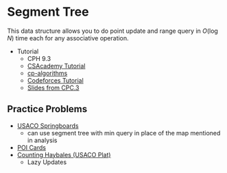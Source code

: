 # Segment Tree

This data structure allows you to do point update and range query in $O(\log N)$ time each for any associative operation.

* Tutorial
  * CPH 9.3
  * [CSAcademy Tutorial](https://csacademy.com/lesson/segment_trees/)
  * [cp-algorithms](https://cp-algorithms.com/data_structures/segment_tree.html)
  * [Codeforces Tutorial](http://codeforces.com/blog/entry/18051)
  * [Slides from CPC.3](https://github.com/SuprDewd/T-414-AFLV/tree/master/03_data_structures)

## Practice Problems

  * [USACO Springboards](http://www.usaco.org/index.php?page=viewproblem2&cpid=995)
    * can use segment tree with min query in place of the map mentioned in analysis
  * [POI Cards](https://szkopul.edu.pl/problemset/problem/qpsk3ygf8MU7D_1Es0oc_xd8/site/?key=statement) [](81)
  * [Counting Haybales (USACO Plat)](http://www.usaco.org/index.php?page=viewproblem2&cpid=578)
    * Lazy Updates
